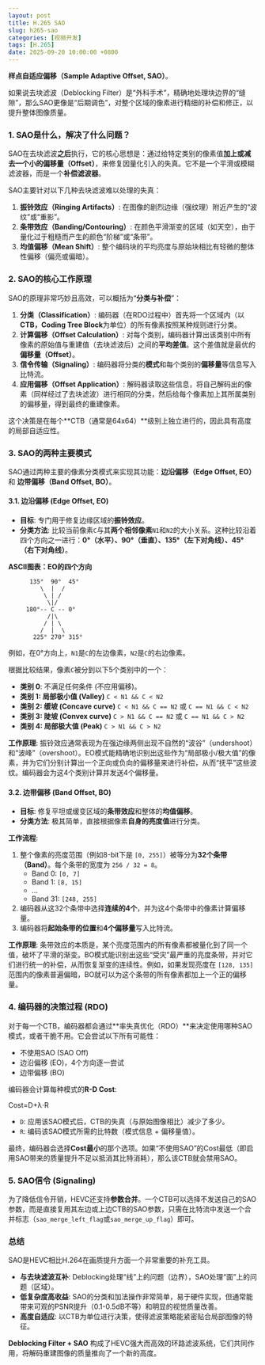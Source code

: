 ```yaml
---
layout: post
title: H.265 SAO
slug: h265-sao
categories: [视频开发]
tags: [H.265]
date: 2025-09-20 10:00:00 +0800
---
```


**样点自适应偏移（Sample Adaptive Offset, SAO）**。

如果说去块滤波（Deblocking Filter）是“外科手术”，精确地处理块边界的“缝隙”，那么SAO更像是“后期调色”，对整个区域的像素进行精细的补偿和修正，以提升整体图像质量。

### 1. SAO是什么，解决了什么问题？

SAO在去块滤波**之后**执行，它的核心思想是：通过给特定类别的像素值**加上或减去一个小的偏移量（Offset）**，来修复因量化引入的失真。它不是一个平滑或模糊滤波器，而是一个**补偿滤波器**。

SAO主要针对以下几种去块滤波难以处理的失真：

1.  **振铃效应（Ringing Artifacts）**: 在图像的剧烈边缘（强纹理）附近产生的“波纹”或“重影”。
1.  **条带效应（Banding/Contouring）**: 在颜色平滑渐变的区域（如天空），由于量化过于粗糙而产生的颜色“阶梯”或“条带”。
1.  **均值偏移（Mean Shift）**: 整个编码块的平均亮度与原始块相比有轻微的整体性偏移（偏亮或偏暗）。



### 2. SAO的核心工作原理



SAO的原理非常巧妙且高效，可以概括为“**分类与补偿**”：

1.  **分类（Classification）**: 编码器（在RDO过程中）首先将一个区域内（以**CTB，Coding Tree Block**为单位）的所有像素按照某种规则进行分类。
1.  **计算偏移（Offset Calculation）**: 对每个类别，编码器计算出该类别中所有像素的原始值与重建值（去块滤波后）之间的**平均差值**。这个差值就是最优的**偏移量（Offset）**。
1.  **信令传输（Signaling）**: 编码器将分类的**模式**和每个类别的**偏移量**等信息写入比特流。
1.  **应用偏移（Offset Application）**: 解码器读取这些信息，将自己解码出的像素（同样经过了去块滤波）进行相同的分类，然后给每个像素加上其所属类别的偏移量，得到最终的重建像素。

这个决策是在每个**CTB（通常是64x64）**级别上独立进行的，因此具有高度的局部自适应性。



### 3. SAO的两种主要模式



SAO通过两种主要的像素分类模式来实现其功能：**边沿偏移（Edge Offset, EO）** 和 **边带偏移（Band Offset, BO）**。



#### 3.1. 边沿偏移 (Edge Offset, EO)

+   **目标**: 专门用于修复边缘区域的**振铃效应**。
+   **分类方法**: 比较当前像素`C`与其**两个相邻像素**`N1`和`N2`的大小关系。这种比较沿着四个方向之一进行：**0°（水平）、90°（垂直）、135°（左下对角线）、45°（右下对角线）**。

**ASCII图表：EO的四个方向**

```
      135°  90°  45°
         \  |  /
          \ | /
           \|/
     180°-- C -- 0°
           /|\
          / | \
         /  |  \
       225° 270° 315°
```

例如，在0°方向上，`N1`是`C`的左边像素，`N2`是`C`的右边像素。

根据比较结果，像素`C`被分到以下5个类别中的一个：

+   **类别 0**: 不满足任何条件 (不应用偏移)。
+   **类别 1: 局部极小值 (Valley)** `C < N1 && C < N2`
+   **类别 2: 缓坡 (Concave curve)** `C < N1 && C == N2` 或 `C == N1 && C < N2`
+   **类别 3: 陡坡 (Convex curve)** `C > N1 && C == N2` 或 `C == N1 && C > N2`
+   **类别 4: 局部极大值 (Peak)** `C > N1 && C > N2`

**工作原理**: 振铃效应通常表现为在强边缘两侧出现不自然的“波谷”（undershoot）和“波峰”（overshoot）。EO模式能精确地识别出这些作为“局部极小/极大值”的像素，并为它们分别计算出一个正向或负向的偏移量来进行补偿，从而“抚平”这些波纹。编码器会为这4个类别计算并发送4个偏移量。



#### 3.2. 边带偏移 (Band Offset, BO)

+   **目标**: 修复平坦或缓变区域的**条带效应**和整体的**均值偏移**。
+   **分类方法**: 极其简单，直接根据像素**自身的亮度值**进行分类。

**工作流程**:

1.  整个像素的亮度范围（例如8-bit下是 `[0, 255]`）被等分为**32个条带（Band）**。每个条带的宽度为 `256 / 32 = 8`。
    +   Band 0: `[0, 7]`
    +   Band 1: `[8, 15]`
    +   ...
    +   Band 31: `[248, 255]`
1.  编码器从这32个条带中选择**连续的4个**，并为这4个条带中的像素计算偏移量。
1.  编码器将**起始条带的位置**和**4个偏移量**写入比特流。

**工作原理**: 条带效应的本质是，某个亮度范围内的所有像素都被量化到了同一个值，破坏了平滑的渐变。BO模式能识别出这些“受灾”最严重的亮度条带，并对它们进行统一的补偿，从而恢复渐变的连续性。例如，如果发现亮度在 `[128, 135]` 范围内的像素普遍偏暗，BO就可以为这个条带的所有像素都加上一个正的偏移量。



### 4. 编码器的决策过程 (RDO)



对于每一个CTB，编码器都会通过**率失真优化（RDO）**来决定使用哪种SAO模式，或者干脆不用。它会尝试以下所有可能性：

+   不使用SAO (SAO Off)
+   边沿偏移 (EO)，4个方向逐一尝试
+   边带偏移 (BO)

编码器会计算每种模式的**R-D Cost**:

Cost=D+λ⋅R

+   `D`: 应用该SAO模式后，CTB的失真（与原始图像相比）减少了多少。
+   `R`: 编码该SAO模式所需的比特数（模式信息 + 偏移量值）。

最终，编码器会选择**Cost最小**的那个选项。如果“不使用SAO”的Cost最低（即启用SAO带来的质量提升不足以抵消其比特消耗），那么该CTB就会禁用SAO。



### 5. SAO信令 (Signaling)

为了降低信令开销，HEVC还支持**参数合并**。一个CTB可以选择不发送自己的SAO参数，而是直接复用其左边或上边CTB的SAO参数，只需在比特流中发送一个合并标志（`sao_merge_left_flag`或`sao_merge_up_flag`）即可。

### 总结

SAO是HEVC相比H.264在画质提升方面一个非常重要的补充工具。

+   **与去块滤波互补**: Deblocking处理“线”上的问题（边界），SAO处理“面”上的问题（区域）。
+   **低复杂度高收益**: SAO的分类和加法操作非常简单，易于硬件实现，但通常能带来可观的PSNR提升（0.1-0.5dB不等）和明显的视觉质量改善。
+   **高度自适应**: 以CTB为单位进行决策，使得滤波策略能紧密贴合局部图像的特征。

**Deblocking Filter + SAO** 构成了HEVC强大而高效的环路滤波系统，它们共同作用，将解码重建图像的质量推向了一个新的高度。